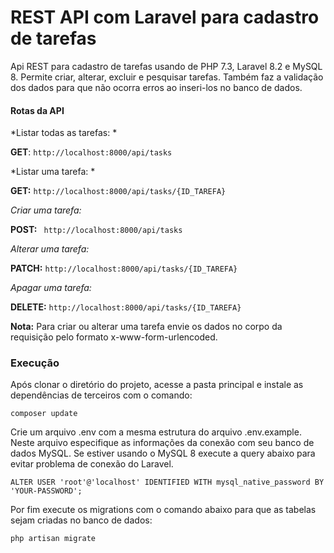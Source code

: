 # REST API com Laravel para cadastro de tarefas

Api REST para cadastro de tarefas usando de PHP 7.3, Laravel 8.2 e MySQL 8.
Permite criar, alterar, excluir e pesquisar tarefas. Também faz a validação dos dados para que não ocorra erros ao inseri-los no banco de dados.

#### Rotas da API

*Listar todas as tarefas: *

**GET**:  `http://localhost:8000/api/tasks`

*Listar uma tarefa: *

**GET:** `http://localhost:8000/api/tasks/{ID_TAREFA}`

*Criar uma tarefa:*

**POST:** `	http://localhost:8000/api/tasks`

*Alterar uma tarefa:*

**PATCH:**  `http://localhost:8000/api/tasks/{ID_TAREFA}`

*Apagar uma tarefa:*

**DELETE:** `http://localhost:8000/api/tasks/{ID_TAREFA}`

**Nota:** Para criar ou alterar uma tarefa envie os dados no corpo da requisição pelo formato x-www-form-urlencoded.

### Execução

Após clonar o diretório do projeto, acesse a pasta principal e instale as dependências de terceiros com o comando:

`composer update`

Crie um arquivo .env com a mesma estrutura do arquivo .env.example. Neste arquivo especifique as informações da conexão com seu banco de dados MySQL. Se estiver usando o MySQL 8 execute a query abaixo para evitar problema de conexão do Laravel.

`ALTER USER 'root'@'localhost' IDENTIFIED WITH mysql_native_password BY 'YOUR-PASSWORD';`

Por fim execute os migrations com o comando abaixo para que as tabelas sejam criadas no banco de dados:

`php artisan migrate`